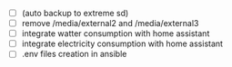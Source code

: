 - [ ] (auto backup to extreme sd)
- [ ] remove /media/external2 and /media/external3
- [ ] integrate watter consumption with home assistant
- [ ] integrate electricity consumption with home assistant
- [ ] .env files creation in ansible
